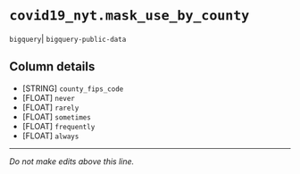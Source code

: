 # `covid19_nyt.mask_use_by_county`
`bigquery`| `bigquery-public-data`

## Column details
* [STRING]    `county_fips_code`
* [FLOAT]     `never`
* [FLOAT]     `rarely`
* [FLOAT]     `sometimes`
* [FLOAT]     `frequently`
* [FLOAT]     `always`

-------------------------------------------------------------------------------
*Do not make edits above this line.*
